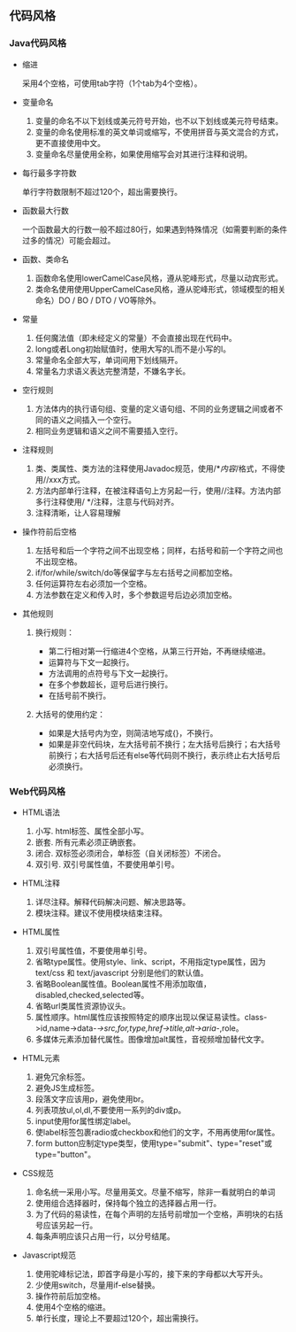## 代码风格
### Java代码风格
- 缩进  

  采用4个空格，可使用tab字符（1个tab为4个空格）。
- 变量命名
  
    1. 变量的命名不以下划线或美元符号开始，也不以下划线或美元符号结束。      
    2. 变量的命名使用标准的英文单词或缩写，不使用拼音与英文混合的方式，更不直接使用中文。    
    3. 变量命名尽量使用全称，如果使用缩写会对其进行注释和说明。
- 每行最多字符数

  单行字符数限制不超过120个，超出需要换行。 
- 函数最大行数

	一个函数最大的行数一般不超过80行，如果遇到特殊情况（如需要判断的条件过多的情况）可能会超过。  
- 函数、类命名

    1. 函数命名使用lowerCamelCase风格，遵从驼峰形式，尽量以动宾形式。  
    2. 类命名使用使用UpperCamelCase风格，遵从驼峰形式，领域模型的相关命名）DO / BO / DTO / VO等除外。
- 常量

    1. 任何魔法值（即未经定义的常量）不会直接出现在代码中。  
    2. long或者Long初始赋值时，使用大写的L而不是小写的l。  
    3. 常量命名全部大写，单词间用下划线隔开。  
    4. 常量名力求语义表达完整清楚，不嫌名字长。
- 空行规则

    1. 方法体内的执行语句组、变量的定义语句组、不同的业务逻辑之间或者不同的语义之间插入一个空行。  
    2. 相同业务逻辑和语义之间不需要插入空行。
- 注释规则

    1. 类、类属性、类方法的注释使用Javadoc规范，使用/**内容*/格式，不得使用//xxx方式。
    2. 方法内部单行注释，在被注释语句上方另起一行，使用//注释。方法内部多行注释使用/ */注释，注意与代码对齐。
	3. 注释清晰，让人容易理解
- 操作符前后空格

    1. 左括号和后一个字符之间不出现空格；同样，右括号和前一个字符之间也不出现空格。  
    2. if/for/while/switch/do等保留字与左右括号之间都加空格。
    3. 任何运算符左右必须加一个空格。
    4. 方法参数在定义和传入时，多个参数逗号后边必须加空格。
- 其他规则

    1. 换行规则：
		* 第二行相对第一行缩进4个空格，从第三行开始，不再继续缩进。
		* 运算符与下文一起换行。
		* 方法调用的点符号与下文一起换行。
		* 在多个参数超长，逗号后进行换行。
		* 在括号前不换行。

    2. 大括号的使用约定：
		* 如果是大括号内为空，则简洁地写成{}，不换行。
		* 如果是非空代码块，左大括号前不换行；左大括号后换行；右大括号前换行；右大括号后还有else等代码则不换行，表示终止右大括号后必须换行。

### Web代码风格
- HTML语法
	1. 小写. html标签、属性全部小写。
	2. 嵌套. 所有元素必须正确嵌套。
	3. 闭合. 双标签必须闭合，单标签（自关闭标签）不闭合。
	4. 双引号. 双引号属性值，不要使用单引号。
	
- HTML注释
	1. 详尽注释。解释代码解决问题、解决思路等。
	2. 模块注释。建议不使用模块结束注释。
	
- HTML属性
	1. 双引号属性值，不要使用单引号。
	2. 省略type属性。使用style、link、script，不用指定type属性，因为 text/css 和 text/javascript 分别是他们的默认值。
	3. 省略Boolean属性值。Boolean属性不用添加取值，disabled,checked,selected等。
	4. 省略url类属性资源协议头。
	5. 属性顺序。html属性应该按照特定的顺序出现以保证易读性。class->id,name->data-*->src,for,type,href->title,alt->aria-*,role。
	6. 多媒体元素添加替代属性。图像增加alt属性，音视频增加替代文字。

- HTML元素
	1. 避免冗余标签。
	2. 避免JS生成标签。
	3. 段落文字应该用p，避免使用br。
	4. 列表项放ul,ol,dl,不要使用一系列的div或p。
	5. input使用for属性绑定label。
	6. 使label标签包裹radio或checkbox和他们的文字，不用再使用for属性。
	7. form button应制定type类型，使用type="submit"、type="reset"或type="button"。

- CSS规范
	1. 命名统一采用小写。尽量用英文。尽量不缩写，除非一看就明白的单词
	2. 使用组合选择器时，保持每个独立的选择器占用一行。
	3. 为了代码的易读性，在每个声明的左括号前增加一个空格，声明块的右括号应该另起一行。
	4. 每条声明应该只占用一行，以分号结尾。
- Javascript规范

	1. 使用驼峰标记法，即首字母是小写的，接下来的字母都以大写开头。
	2. 少使用switch，尽量用if-else替换。
	3. 操作符前后加空格。
	4. 使用4个空格的缩进。
	5. 单行长度，理论上不要超过120个，超出需换行。